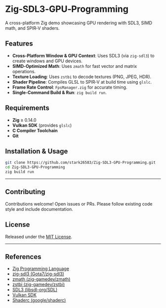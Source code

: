 # Zig‑SDL3‑GPU‑Programming

A cross-platform Zig demo showcasing GPU rendering with SDL3, SIMD math, and SPIR‑V shaders.

## Features

- **Cross‑Platform Window & GPU Context**: Uses SDL3 (via `zig-sdl3`) to create windows and GPU devices.
- **SIMD‑Optimized Math**: Uses `zmath` for fast vector and matrix operations.
- **Texture Loading**: Uses `zstbi` to decode textures (PNG, JPEG, HDR).
- **Shader Pipeline**: Compiles GLSL to SPIR‑V at build time using `glslc`.
- **Frame Rate Control**: `FpsManager.zig` for accurate timing.
- **Single‑Command Build & Run**: `zig build run`.

## Requirements

- **Zig** ≥ 0.14.0
- **Vulkan SDK** (provides `glslc`)
- **C Compiler Toolchain**
- **Git**

## Installation & Usage

```bash
git clone https://github.com/stark26583/Zig-SDL3-GPU-Programming.git
cd Zig-SDL3-GPU-Programming
zig build run
```

---

## Contributing

Contributions welcome! Open issues or PRs. Please follow existing code style and include documentation.

## License

Released under the [MIT License](LICENSE).

---

## References

- [Zig Programming Language](https://ziglang.org/)
- [zig-sdl3 (Gota7/zig-sdl3)](https://github.com/Gota7/zig-sdl3)
- [zmath (zig-gamedev/zmath)](https://github.com/zig-gamedev/zmath)
- [zstbi (zig-gamedev/zstbi)](https://github.com/zig-gamedev/zstbi)
- [SDL3 (libsdl-org/SDL)](https://github.com/libsdl-org/SDL)
- [Vulkan SDK](https://vulkan.lunarg.com/)
- [Shaderc (google/shaderc)](https://github.com/google/shaderc)

